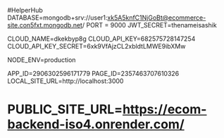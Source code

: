 #HelperHub
DATABASE=mongodb+srv://user1:xk5A5knfC1NjGoBt@ecommerce-site.con5fxt.mongodb.net/
PORT = 9000
JWT_SECRET=thenameisashik

CLOUD_NAME=dkekbyp8g
CLOUD_API_KEY=682575728147254
CLOUD_API_KEY_SECRET=6xk9VfAjzCL2xbldtLMWE9ibXMw

NODE_ENV=production

APP_ID=2906302596171779
PAGE_ID=2357463707610326
LOCAL_SITE_URL=http://localhost:3000
# PUBLIC_SITE_URL=https://ecom-backend-iso4.onrender.com/

